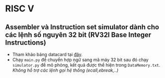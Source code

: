 # RISC V
## Assembler và Instruction set simulator dành cho các lệnh số nguyên 32 bit (RV32I Base Integer Instructions)  
- Tham khảo bảng datacard tại <a href="https://www.cs.sfu.ca/~ashriram/Courses/CS295/assets/notebooks/RISCV/RISCV_CARD.pdf" target="_blank" rel="noopener noreferrer">đây</a>.
- Chạy `main.py` để chuyển hợp ngữ sang mã máy 32 bit sau đó chạy `simulator.py` để mô phỏng, kết quả được thể hiện trong `DataMemory.txt`.<br>
  *Không hỗ trợ các lệnh gọi hệ thống (ecall,ebreak,..)*
